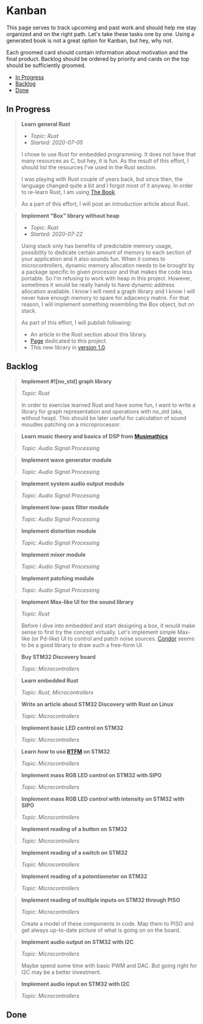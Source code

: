 # Kanban

This page serves to track upcoming and past work and should help me stay
organized and on the right path. Let's take these tasks one by one. Using a
generated book is not a great option for Kanban, but hey, why not.

Each groomed card should contain information about motivation and the final
product. Backlog should be ordered by priority and cards on the top should be
sufficiently groomed.

* [In Progress](#in-progress)
* [Backlog](#backlog)
* [Done](#done)

## In Progress

> **Learn general Rust**
>
> * *Topic: Rust*
> * *Started: 2020-07-05*
>
> I chose to use Rust for embedded programming. It does not have that many
> resources as C, but hey, it is fun. As the result of this effort, I should
> list the resources I've used in the Rust section.
>
> I was playing with Rust couple of years back, but since then, the language
> changed quite a bit and I forgot most of it anyway. In order to re-learn Rust,
> I am using [The Book](https://doc.rust-lang.org/book/).
>
> As a part of this effort, I will post an introduction article about Rust.

> **Implement "Box" library without heap**
>
> * *Topic: Rust*
> * *Started: 2020-07-22*
>
> Using stack only has benefits of predictable memory usage, possibility to
> dedicate certain amount of memory to each section of your application and it
> also sounds fun. When it comes to microcontrollers, dynamic memory allocation
> needs to be brought by a package specific to given processor and that makes
> the code less portable. So I'm refusing to work with heap in this project.
> However, sometimes it would be really handy to have dynamic address allocation
> available. I know I will need a graph library and I know I will never have
> enough memory to spare for adjacency matrix. For that reason, I will implement
> something resembling the Box object, but on stack.
>
> As part of this effort, I will publish following:
> * An article in the Rust section about this library.
> * [Page](project-heapnotize.html) dedicated to this project.
> * This new library in [version 1.0](https://github.com/zlosynth/heapnotize).

## Backlog

> **Implement #![no_std] graph library**
>
> *Topic: Rust*
>
> In order to exercise learned Rust and have some fun, I want to write a library
> for graph representation and operations with no_std (aka, without heap). This
> should be later useful for calculation of sound moudles patching on a
> microprocessor.

> **Learn music theory and basics of DSP from [Musimathics](http://www.musimathics.com/)**
>
> *Topic: Audio Signal Processing*

> **Implement wave generator module**
>
> *Topic: Audio Signal Processing*

> **Implement system audio output module**
>
> *Topic: Audio Signal Processing*

> **Implement low-pass filter module**
>
> *Topic: Audio Signal Processing*

> **Implement distortion module**
>
> *Topic: Audio Signal Processing*

> **Implement mixer module**
>
> *Topic: Audio Signal Processing*

> **Implement patching module**
>
> *Topic: Audio Signal Processing*

> **Implement Max-like UI for the sound library**
>
> *Topic: Rust*
>
> Before I dive into embedded and start designing a box, it would make sense to
> first try the concept virtually. Let's implement simple Max-like (or Pd-like)
> UI to control and patch noise sources.
> [Condor](https://github.com/PistonDevelopers/conrod) seems to be a good
> library to draw such a free-form UI.

> **Buy STM32 Discovery board**
>
> *Topic: Microcontrollers*

> **Learn embedded Rust**
>
> *Topic: Rust, Microcontrollers*

> **Write an article about STM32 Discovery with Rust on Linux**
>
> *Topic: Microcontrollers*

> **Implement basic LED control on STM32**
>
> *Topic: Microcontrollers*

> **Learn how to use [RTFM](https://docs.rs/cortex-m-rtfm/0.5.3/rtfm/) on STM32**
>
> *Topic: Microcontrollers*

> **Implement mass RGB LED control on STM32 with SIPO**
>
> *Topic: Microcontrollers*

> **Implement mass RGB LED control with intensity on STM32 with SIPO**
>
> *Topic: Microcontrollers*

> **Implement reading of a button on STM32**
>
> *Topic: Microcontrollers*

> **Implement reading of a switch on STM32**
>
> *Topic: Microcontrollers*

> **Implement reading of a potentiometer on STM32**
>
> *Topic: Microcontrollers*

> **Implement reading of multiple inputs on STM32 through PISO**
>
> *Topic: Microcontrollers*
>
> Create a model of these components in code. Map them to PISO and get always
> up-to-date picture of what is going on on the board.

> **Implement audio output on STM32 with I2C**
>
> *Topic: Microcontrollers*
>
> Maybe spend some time with basic PWM and DAC. But going right for I2C may be
> a better investment.

> **Implement audio input on STM32 with I2C**
>
> *Topic: Microcontrollers*

## Done
